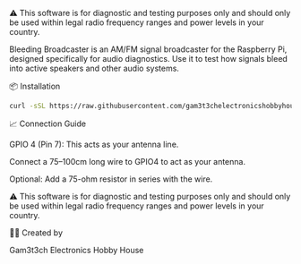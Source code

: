 ⚠️ This software is for diagnostic and testing purposes only and should only be used within legal radio frequency ranges and power levels in your country.


Bleeding Broadcaster is an AM/FM signal broadcaster for the Raspberry Pi, designed specifically for audio diagnostics. Use it to test how signals bleed into active speakers and other audio systems. 

📦 Installation

```bash
curl -sSL https://raw.githubusercontent.com/gam3t3chelectronicshobbyhouse/BleedingBroadcaster/main/install_bleeding_broadcaster.sh | bash
```

📈 Connection Guide

GPIO 4 (Pin 7): This acts as your antenna line.

Connect a 75–100cm long wire to GPIO4 to act as your antenna.

Optional: Add a 75-ohm resistor in series with the wire.

⚠️ This software is for diagnostic and testing purposes only and should only be used within legal radio frequency ranges and power levels in your country.


👨‍🔧 Created by

Gam3t3ch Electronics Hobby House

